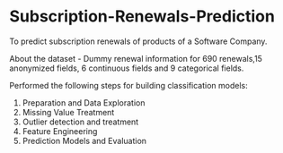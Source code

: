 # Subscription-Renewals-Prediction
To predict subscription renewals of products of a Software Company.

About the dataset - Dummy renewal information for 690 renewals,15 anonymized fields, 6 continuous fields and 9 categorical fields.

Performed the following steps for building classification models:
1. Preparation and Data Exploration
2. Missing Value Treatment
3. Outlier detection and treatment
4. Feature Engineering
5. Prediction Models and Evaluation

